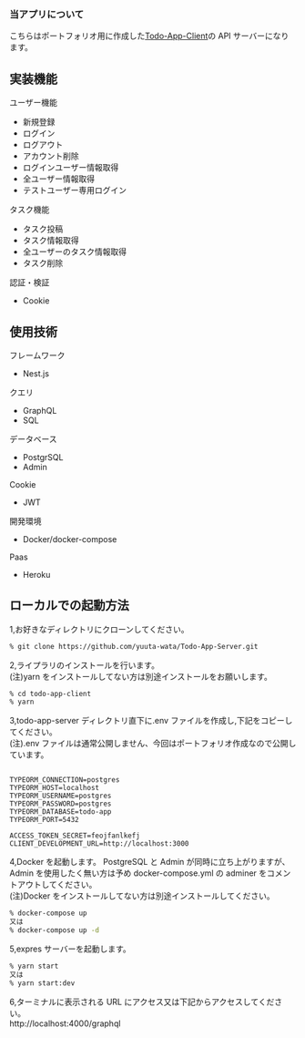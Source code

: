 ### 当アプリについて

こちらはポートフォリオ用に作成した<a href="https://github.com/yuuta-wata/Todo-App-Client" alt="Todo-App-Client">Todo-App-Client</a>の API サーバーになります。

## 実装機能

ユーザー機能

- 新規登録
- ログイン
- ログアウト
- アカウント削除
- ログインユーザー情報取得
- 全ユーザー情報取得
- テストユーザー専用ログイン

タスク機能

- タスク投稿
- タスク情報取得
- 全ユーザーのタスク情報取得
- タスク削除

認証・検証

- Cookie

## 使用技術

フレームワーク

- Nest.js

クエリ

- GraphQL
- SQL

データベース

- PostgrSQL
- Admin

Cookie

- JWT

開発環境

- Docker/docker-compose

Paas

- Heroku

## ローカルでの起動方法

1,お好きなディレクトリにクローンしてください。

```bash
% git clone https://github.com/yuuta-wata/Todo-App-Server.git
```

2,ライプラリのインストールを行います。  
(注)yarn をインストールしてない方は別途インストールをお願いします。

```bash
% cd todo-app-client
% yarn
```

3,todo-app-server ディレクトリ直下に.env ファイルを作成し,下記をコピーしてください。  
(注).env ファイルは通常公開しません、今回はポートフォリオ作成なので公開しています。

```:/.env

TYPEORM_CONNECTION=postgres
TYPEORM_HOST=localhost
TYPEORM_USERNAME=postgres
TYPEORM_PASSWORD=postgres
TYPEORM_DATABASE=todo-app
TYPEORM_PORT=5432

ACCESS_TOKEN_SECRET=feojfanlkefj
CLIENT_DEVELOPMENT_URL=http://localhost:3000
```

4,Docker を起動します。
PostgreSQL と Admin が同時に立ち上がりますが、Admin を使用したく無い方は予め docker-compose.yml の adminer をコメントアウトしてください。  
(注)Docker をインストールしてない方は別途インストールしてください。

```bash
% docker-compose up
又は
% docker-compose up -d
```

5,expres サーバーを起動します。

```bash
% yarn start
又は
% yarn start:dev
```

6,ターミナルに表示される URL にアクセス又は下記からアクセスしてください。  
http://localhost:4000/graphql
